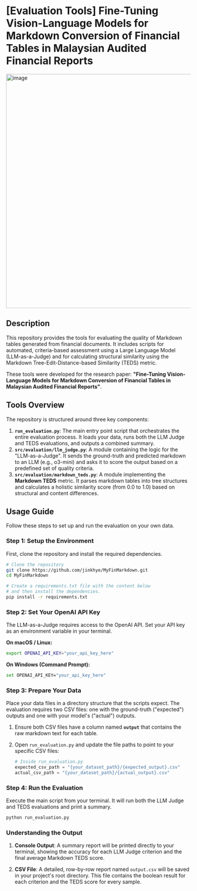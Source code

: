 # [Evaluation Tools] Fine-Tuning Vision-Language Models for Markdown Conversion of Financial Tables in Malaysian Audited Financial Reports

<img width="1563" height="637" alt="image" src="https://github.com/user-attachments/assets/c8c3897e-1b09-4054-8cd0-cdeb3e2a0200" />

## Description

This repository provides the tools for evaluating the quality of Markdown tables generated from financial documents. It includes scripts for automated, criteria-based assessment using a Large Language Model (LLM-as-a-Judge) and for calculating structural similarity using the Markdown Tree-Edit-Distance-based Similarity (TEDS) metric.

These tools were developed for the research paper: **"Fine-Tuning Vision-Language Models for Markdown Conversion of Financial Tables in Malaysian Audited Financial Reports"**.

## Tools Overview

The repository is structured around three key components:

1.  **`run_evaluation.py`**: The main entry point script that orchestrates the entire evaluation process. It loads your data, runs both the LLM Judge and TEDS evaluations, and outputs a combined summary.
2.  **`src/evaluation/llm_judge.py`**: A module containing the logic for the "LLM-as-a-Judge". It sends the ground-truth and predicted markdown to an LLM (e.g., o3-mini) and asks it to score the output based on a predefined set of quality criteria.
3.  **`src/evaluation/markdown_teds.py`**: A module implementing the **Markdown TEDS** metric. It parses markdown tables into tree structures and calculates a holistic similarity score (from 0.0 to 1.0) based on structural and content differences.

## Usage Guide

Follow these steps to set up and run the evaluation on your own data.

### Step 1: Setup the Environment

First, clone the repository and install the required dependencies.

```bash
# Clone the repository
git clone https://github.com/jinkhye/MyFinMarkdown.git
cd MyFinMarkdown

# Create a requirements.txt file with the content below
# and then install the dependencies.
pip install -r requirements.txt
```

### Step 2: Set Your OpenAI API Key

The LLM-as-a-Judge requires access to the OpenAI API. Set your API key as an environment variable in your terminal.

**On macOS / Linux:**
```bash
export OPENAI_API_KEY="your_api_key_here"
```

**On Windows (Command Prompt):**
```bash
set OPENAI_API_KEY="your_api_key_here"
```

### Step 3: Prepare Your Data

Place your data files in a directory structure that the scripts expect. The evaluation requires two CSV files: one with the ground-truth ("expected") outputs and one with your model's ("actual") outputs.

1.  Ensure both CSV files have a column named **`output`** that contains the raw markdown text for each table.

2.  Open `run_evaluation.py` and update the file paths to point to your specific CSV files:
    ```python
    # Inside run_evaluation.py
    expected_csv_path = "{your_dataset_path}/{expected_output}.csv"
    actual_csv_path = "{your_dataset_path}/{actual_output}.csv"
    ```

### Step 4: Run the Evaluation

Execute the main script from your terminal. It will run both the LLM Judge and TEDS evaluations and print a summary.

```bash
python run_evaluation.py
```

### Understanding the Output

1.  **Console Output**: A summary report will be printed directly to your terminal, showing the accuracy for each LLM Judge criterion and the final average Markdown TEDS score.

2.  **CSV File**: A detailed, row-by-row report named `output.csv` will be saved in your project's root directory. This file contains the boolean result for each criterion and the TEDS score for every sample.
